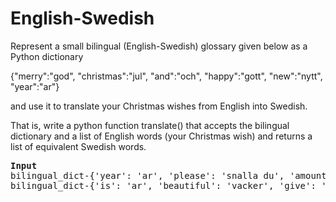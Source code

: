# English-Swedish

<p>Represent a small bilingual (English-Swedish) glossary given below as a Python dictionary<br>

{"merry":"god", "christmas":"jul", "and":"och", "happy":"gott", "new":"nytt", "year":"ar"} <br>

and use it to translate your Christmas wishes from English into Swedish.<br>

That is, write a python function translate() that accepts the bilingual dictionary and a list of English words (your Christmas wish) and returns a list of equivalent Swedish words. </p>

<pre>
<b>Input                                                                                                                                                                                                Output</b>
bilingual_dict-{'year': 'ar', 'please': 'snalla du', 'amount': 'god', 'happy': 'gott', 'the': 'de', 'give': 'ge'},english_words_list-['please', 'give', 'the', 'amount']                                ['snalla du', 'ge', 'de', 'god']
bilingual_dict-{'is': 'ar', 'beautiful': 'vacker', 'give': 'ge', 'moon': 'mane', 'come': 'komma'},english_words_list-['moon', 'is', 'beautiful']                                                        ['mane', 'ar', 'vacker']	

</pre>
